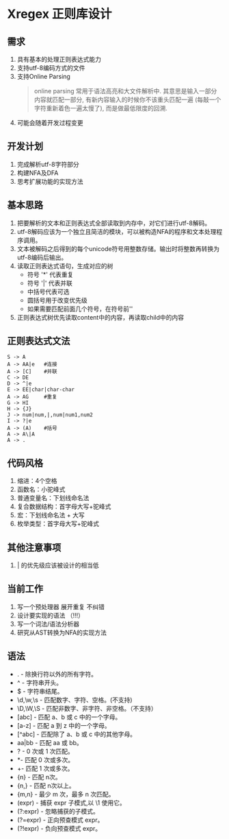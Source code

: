 # Xregex 正则库设计

## 需求
1. 具有基本的处理正则表达式能力
2. 支持utf-8编码方式的文件
3. 支持Online Parsing
    > online parsing 常用于语法高亮和大文件解析中. 其意思是输入一部分内容就匹配一部分, 有新内容输入的时候你不该重头匹配一遍 (每敲一个字符重新着色一遍太慢了), 而是做最低限度的回溯. 
4. 可能会随着开发过程变更

## 开发计划
1. 完成解析utf-8字符部分
2. 构建NFA及DFA
3. 思考扩展功能的实现方法

## 基本思路
1. 把要解析的文本和正则表达式全部读取到内存中，对它们进行utf-8解码。  
2. utf-8解码应该为一个独立且简洁的模块，可以被构造NFA的程序和文本处理程序调用。  
3. 文本被解码之后得到的每个unicode符号用整数存储。输出时将整数再转换为utf-8编码后输出。
4. 读取正则表达式语句，生成对应的树  
    - 符号 '*' 代表重复
    - 符号 '|' 代表并联
    - 中括号代表可选
    - 圆括号用于改变优先级
    - 如果需要匹配前面几个符号，在符号前'\'
5. 正则表达式树优先读取content中的内容，再读取child中的内容

## 正则表达式文法

```
S -> A
A -> AA|e   #连接
A -> [C]    #并联
C -> DE
D -> ^|e
E -> EE|char|char-char
A -> AG     #重复
G -> HI
H -> {J}
J -> num|num,|,num|num1,num2
I -> ?|e
A -> (A)    #括号
A -> A\|A
A -> .

```

## 代码风格
1. 缩进：4个空格
2. 函数名：小驼峰式
3. 普通变量名：下划线命名法
4. 复合数据结构：首字母大写+驼峰式
5. 宏：下划线命名法 + 大写
6. 枚举类型：首字母大写+驼峰式
## 其他注意事项
1. | 的优先级应该被设计的相当低
## 当前工作
1. 写一个预处理器 展开重复 不纠错
2. 设计要实现的语法 （!!!）
3. 写一个词法/语法分析器
4. 研究从AST转换为NFA的实现方法


## 语法

* . - 除换行符以外的所有字符。
* ^ - 字符串开头。
* $ - 字符串结尾。
* \d,\w,\s - 匹配数字、字符、空格。(不支持)
* \D,\W,\S - 匹配非数字、非字符、非空格。（不支持）
* [abc] - 匹配 a、b 或 c 中的一个字母。
* [a-z] - 匹配 a 到 z 中的一个字母。
* [^abc] - 匹配除了 a、b 或 c 中的其他字母。
* aa|bb - 匹配 aa 或 bb。
* ? - 0 次或 1 次匹配。
* *- 匹配 0 次或多次。
* +- 匹配 1 次或多次。
* {n} - 匹配 n次。
* {n,} - 匹配 n次以上。
* {m,n} - 最少 m 次，最多 n 次匹配。
* (expr) - 捕获 expr 子模式,以 \1 使用它。
* (?:expr) - 忽略捕获的子模式。
* (?=expr) - 正向预查模式 expr。
* (?!expr) - 负向预查模式 expr。